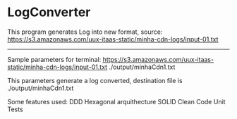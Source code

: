 # LogConverter

This program generates Log into new format, source:
https://s3.amazonaws.com/uux-itaas-static/minha-cdn-logs/input-01.txt

------------------------------


Sample parameters for terminal:
https://s3.amazonaws.com/uux-itaas-static/minha-cdn-logs/input-01.txt ./output/minhaCdn1.txt

This parameters generate a log converted, destination file is ./output/minhaCdn1.txt

Some features used:
DDD
Hexagonal arquithecture
SOLID
Clean Code
Unit Tests
